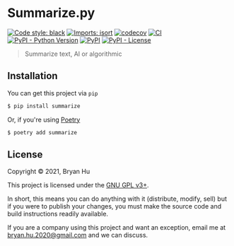 # Summarize.py

[![Code style: black](https://img.shields.io/badge/code%20style-black-000000.svg)](https://github.com/psf/black) [![Imports: isort](https://img.shields.io/badge/%20imports-isort-%231674b1?style=flat&labelColor=ef8336)](https://pycqa.github.io/isort/)
 [![codecov](https://codecov.io/gh/ThatXliner/summarize/branch/main/graph/badge.svg)](https://codecov.io/gh/ThatXliner/summarize)  [![CI](https://github.com/ThatXliner/summarize/actions/workflows/ci.yml/badge.svg?branch=main)](https://github.com/ThatXliner/summarize/actions/workflows/ci.yml) [![PyPI - Python Version](https://img.shields.io/pypi/pyversions/summarize)](https://pypi.org/project/summarize) [![PyPI](https://img.shields.io/pypi/v/summarize)](https://pypi.org/project/summarize) [![PyPI - License](https://img.shields.io/pypi/l/summarize)](#license)

> Summarize text, AI or algorithmic


## Installation

You can get this project via `pip`

```bash
$ pip install summarize
```

Or, if you're using [Poetry](https://python-poetry.org)

```bash
$ poetry add summarize
```


## License

Copyright © 2021, Bryan Hu

This project is licensed under the [GNU GPL v3+](https://github.com/ThatXliner/summarize/blob/main/LICENSE.txt).

In short, this means you can do anything with it (distribute, modify, sell) but if you were to publish your changes, you must make the source code and build instructions readily available.

If you are a company using this project and want an exception, email me at [bryan.hu.2020@gmail.com](mailto:bryan.hu.2020@gmail.com) and we can discuss.
